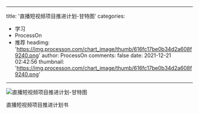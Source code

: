 
---
title: '直播短视频项目推进计划-甘特图'
categories: 
 - 学习
 - ProcessOn
 - 推荐
headimg: 'https://img.processon.com/chart_image/thumb/616fc17be0b34d2a608f9240.png'
author: ProcessOn
comments: false
date: 2021-12-21 02:42:56
thumbnail: 'https://img.processon.com/chart_image/thumb/616fc17be0b34d2a608f9240.png'
---

<div>   
<img class="thumb" alt="直播短视频项目推进计划-甘特图" src="https://img.processon.com/chart_image/thumb/616fc17be0b34d2a608f9240.png" referrerpolicy="no-referrer">
<p>直播短视频项目推进计划书</p>  
</div>
            